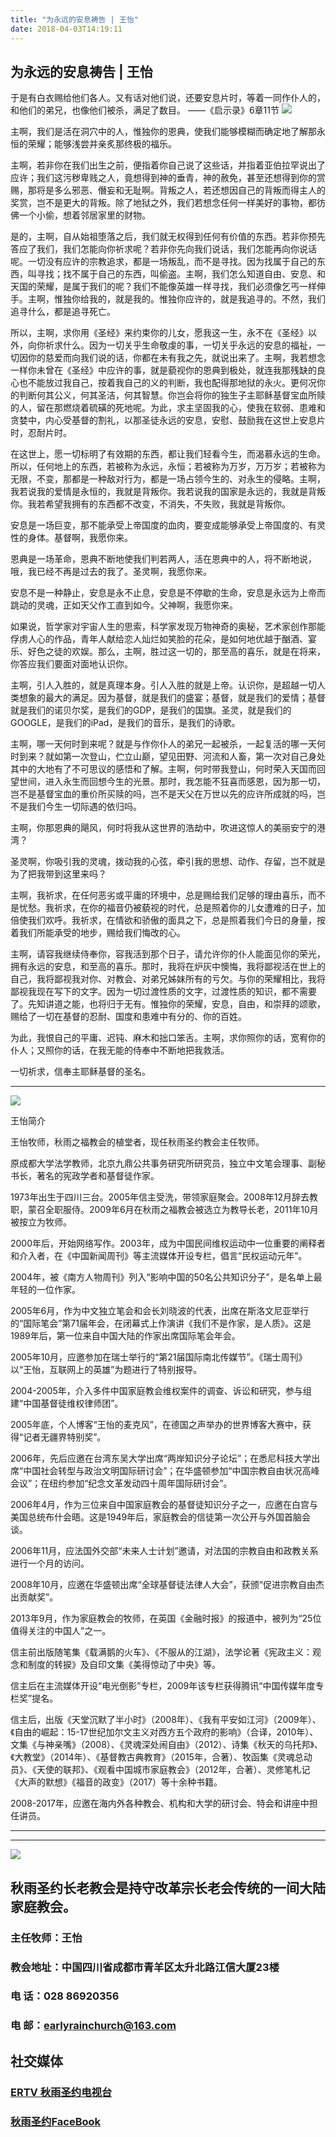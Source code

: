 ```yaml
---
title: "为永远的安息祷告 | 王怡"
date: 2018-04-03T14:19:11
---
```


## 为永远的安息祷告 | 王怡


于是有白衣赐给他们各人。又有话对他们说，还要安息片时，等着一同作仆人的，和他们的弟兄，也像他们被杀，满足了数目。
——《启示录》6章11节
<img src="http://ww1.sinaimg.cn/large/00763B6bgy1fq11awla2fg30ac0db43a.gif"/>

主啊，我们是活在洞穴中的人，惟独你的恩典，使我们能够模糊而确定地了解那永恒的荣耀；能够浅尝并亲炙那终极的福乐。

主啊，若非你在我们出生之前，便指着你自己说了这些话，并指着亚伯拉罕说出了应许；我们这污秽卑贱之人，竟想得到神的垂青，神的赦免，甚至还想得到你的赏赐，那将是多么邪恶、僭妄和无耻啊。背叛之人，若还想因自己的背叛而得主人的奖赏，岂不是更大的背叛。除了地狱之外，我们若想念任何一样美好的事物，都彷佛一个小偷，想着邻居家里的财物。

是的，主啊，自从始祖堕落之后，我们就无权得到任何有价值的东西。若非你预先答应了我们，我们怎能向你祈求呢？若非你先向我们说话，我们怎能再向你说话呢。一切没有应许的宗教追求，都是一场叛乱，而不是寻找。因为找属于自己的东西，叫寻找；找不属于自己的东西，叫偷盗。主啊，我们怎么知道自由、安息、和天国的荣耀，是属于我们的呢？我们不能像英雄一样寻找，我们必须像乞丐一样伸手。主啊，惟独你给我的，就是我的。惟独你应许的，就是我追寻的。不然，我们追寻什么，都是追寻死亡。

所以，主啊，求你用《圣经》来约束你的儿女，愿我这一生，永不在《圣经》以外，向你祈求什么。因为一切关乎生命敬虔的事，一切关乎永远的安息的福祉，一切因你的慈爱而向我们说的话，你都在未有我之先，就说出来了。主啊，我若想念一样你未曾在《圣经》中应许的事，就是藐视你的恩典到极处，就连我那残缺的良心也不能放过我自己，按着我自己的义的判断，我也配得那地狱的永火。更何况你的判断何其公义，何其圣洁，何其智慧。你岂会将你的独生子主耶稣基督宝血所赎的人，留在那燃烧着硫磺的死地呢。为此，求主坚固我的心，使我在软弱、患难和贪婪中，内心受基督的割礼，以那圣徒永远的安息，安慰、鼓励我在这世上安息片时，忍耐片时。

在这世上，愿一切标明了有效期的东西，都让我们轻看今生，而渴慕永远的生命。所以，任何地上的东西，若被称为永远，永恒；若被称为万岁，万万岁；若被称为无限，不变，那都是一种敌对行为，都是一场占领今生的、对永生的侵略。主啊，我若说我的爱情是永恒的，我就是背叛你。我若说我的国家是永远的，我就是背叛你。我若希望我拥有的东西都不改变，不消失，不失败，我就是背叛你。

安息是一场巨变，那不能承受上帝国度的血肉，要变成能够承受上帝国度的、有灵性的身体。基督啊，我愿你来。

恩典是一场革命，恩典不断地使我们判若两人，活在恩典中的人，将不断地说，哦，我已经不再是过去的我了。圣灵啊，我愿你来。

安息不是一种静止，安息是永不止息，安息是不停歇的生命，安息是永远为上帝而跳动的灵魂，正如天父作工直到如今。父神啊，我愿你来。

如果说，哲学家对宇宙人生的思索，科学家发现万物神奇的奥秘，艺术家创作那能俘虏人心的作品，青年人献给恋人灿烂如笑脸的花朵，是如何地优越于酗酒、宴乐、好色之徒的欢娱。那么，主啊，胜过这一切的，那至高的喜乐，就是在将来，你答应我们要面对面地认识你。

主啊，引人入胜的，就是真理本身。引人入胜的就是上帝。认识你，是超越一切人类想象的最大的满足。因为基督，就是我们的盛宴；基督，就是我们的爱情；基督就是我们的诺贝尔奖，是我们的GDP，是我们的国旗。圣灵，就是我们的GOOGLE，是我们的iPad，是我们的音乐，是我们的诗歌。

主啊，哪一天何时到来呢？就是与作你仆人的弟兄一起被杀，一起复活的哪一天何时到来？就如第一次登山，伫立山巅，望见田野、河流和人畜，第一次对自己身处其中的大地有了不可思议的感悟和了解。主啊，何时带我登山，何时荣入天国而回望世间，进入永生而回想今生的光景。那时，我怎能不狂喜而感恩，因为那一切，岂不是基督宝血的重价所买赎的吗，岂不是天父在万世以先的应许所成就的吗，岂不是我们今生一切际遇的依归吗。

主啊，你那恩典的飓风，何时将我从这世界的浩劫中，吹进这惊人的美丽安宁的港湾？

圣灵啊，你吸引我的灵魂，拨动我的心弦，牵引我的思想、动作、存留，岂不就是为了把我带到这里来吗？

主啊，我祈求，在任何恶劣或平庸的环境中，总是赐给我们足够的理由喜乐，而不是忧愁。我祈求，在你的福音仍被藐视的时代，总是照着你的儿女遭难的日子，加倍使我们欢呼。我祈求，在情欲和骄傲的面具之下，总是照着我们今日的身量，按着我们所能承受的地步，赐给我们悔改的心。

主啊，请容我继续侍奉你，容我活到那个日子，请允许你的仆人能面见你的荣光，拥有永远的安息，和至高的喜乐。那时，我将在炉灰中懊悔，我将鄙视活在世上的自己，我将鄙视我对你、对教会、对弟兄姊妹所有的亏欠。与你的荣耀相比，我将鄙视我现在写下的文字。因为一切过渡性质的文字，过渡性质的知识，都不需要了。先知讲道之能，也将归于无有。惟独你的荣耀，安息，自由，和崇拜的颂歌，赐给了一切在基督的忍耐、国度和患难中有分的、你的百姓。

为此，我恨自己的平庸、迟钝、麻木和拙口笨舌。主啊，求你照你的话，宽宥你的仆人；又照你的话，在我无能的侍奉中不断地把我救活。

一切祈求，信奉主耶稣基督的圣名。

------------------------------------------------------------------------------------------------------------
<img src="http://ww1.sinaimg.cn/large/00763B6bly1fpwd17y2qpj30b307eq2w.jpg"/>

王怡简介


王怡牧师，秋雨之福教会的植堂者，现任秋雨圣约教会主任牧师。

原成都大学法学教师，北京九鼎公共事务研究所研究员，独立中文笔会理事、副秘书长，著名的宪政学者和基督徒作家。

1973年出生于四川三台。2005年信主受洗，带领家庭聚会。2008年12月辞去教职，蒙召全职服侍。2009年6月在秋雨之福教会被选立为教导长老，2011年10月被按立为牧师。

2000年后，开始网络写作。2003年，成为中国民间维权运动中一位重要的阐释者和介入者，在《中国新闻周刊》等主流媒体开设专栏，倡言“民权运动元年”。

2004年，被《南方人物周刊》列入“影响中国的50名公共知识分子”，是名单上最年轻的一位作家。

2005年6月，作为中文独立笔会和会长刘晓波的代表，出席在斯洛文尼亚举行的“国际笔会”第71届年会，在闭幕式上作演讲《我们不是作家，是人质》。这是1989年后，第一位来自中国大陆的作家出席国际笔会年会。

2005年10月，应邀参加在瑞士举行的“第21届国际南北传媒节”。《瑞士周刊》以“王怡，互联网上的英雄”为题进行了特别报导。

2004-2005年，介入多件中国家庭教会维权案件的调查、诉讼和研究，参与组建“中国基督徒维权律师团”。

2005年底，个人博客“王怡的麦克风”，在德国之声举办的世界博客大赛中，获得“记者无疆界特别奖”。

2006年，先后应邀在台湾东吴大学出席“两岸知识分子论坛”；在悉尼科技大学出席“中国社会转型与政治文明国际研讨会”；在华盛顿参加“中国宗教自由状况高峰会议”；在纽约参加“纪念文革发动四十周年国际研讨会”。

2006年4月，作为三位来自中国家庭教会的基督徒知识分子之一，应邀在白宫与美国总统布什会晤。这是1949年后，家庭教会的信徒第一次公开与外国首脑会谈。

2006年11月，应法国外交部“未来人士计划”邀请，对法国的宗教自由和政教关系进行一个月的访问。

2008年10月，应邀在华盛顿出席“全球基督徒法律人大会”，获颁“促进宗教自由杰出贡献奖”。

2013年9月，作为家庭教会的牧师，在英国《金融时报》的报道中，被列为“25位值得关注的中国人”之一。

信主前出版随笔集《载满鹅的火车》、《不服从的江湖》，法学论著《宪政主义：观念和制度的转捩》及自印文集《美得惊动了中央》等。

信主后在主流媒体开设“电光倒影”专栏，2009年该专栏获得腾讯“中国传媒年度专栏奖”提名。

信主后，出版《天堂沉默了半小时》（2008年）、《我有平安如江河》（2009年）、《自由的崛起：15-17世纪加尔文主义对西方五个政府的影响》（合译，2010年）、文集《与神亲嘴》（2008）、《灵魂深处闹自由》（2012）、诗集《秋天的乌托邦》、《大教堂》（2014年）、《基督教古典教育》（2015年，合著）、牧函集《灵魂总动员》、《天使的联邦》、《观看中国城市家庭教会》（2012年，合著）、灵修笔札记《大声的默想》《福音的政变》（2017）等十余种书籍。

2008-2017年，应邀在海内外各种教会、机构和大学的研讨会、特会和讲座中担任讲员。





------------------------------------------------------------------------------------------------------------
-------------------------------------------------------------------------------------------------------------


<img src="http://ww1.sinaimg.cn/large/00763B6bgy1fpvojilplcj308008074j.jpg"/>


## 秋雨圣约长老教会是持守改革宗长老会传统的一间大陆家庭教会。 

###  主任牧师：王怡 
### 教会地址：中国四川省成都市青羊区太升北路江信大厦23楼
###  电        话：028 86920356
### 电        邮：earlyrainchurch@163.com

## **社交媒体**
###  [ERTV 秋雨圣约电视台](https://www.youtube.com/channel/UCn7IF7YEKrgKi0LaCsX8YCg/about)
### [秋雨圣约FaceBook](https://www.facebook.com/church.earlyraincovenant)

